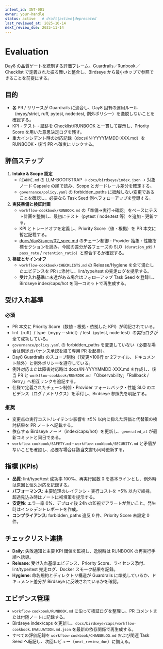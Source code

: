 ```yaml
---
intent_id: INT-001
owner: your-handle
status: active   # draft|active|deprecated
last_reviewed_at: 2025-10-14
next_review_due: 2025-11-14
---
```


# Evaluation

Day8 の品質ゲートを統制する評価フレーム。Guardrails／Runbook／Checklist で定義された振る舞いと整合し、Birdseye から最小ホップで参照できることを前提にする。

## 目的

- 各 PR / リリースが Guardrails に適合し、Day8 固有の運用ルール（mypy/strict, ruff, pytest, node:test, 例外ポリシー）を逸脱しないことを確認する。
- KPI・テスト・証跡を Checklist/RUNBOOK と一貫して提示し、Priority Score を用いた意思決定ログを残す。
- 重大インシデント時の対応記録（docs/IN-YYYYMMDD-XXX.md）を RUNBOOK・該当 PR へ確実にリンクする。

## 評価ステップ

1. **Intake & Scope 認定**
   - `README.md` の LLM-BOOTSTRAP → `docs/birdseye/index.json` → 対象ノード Capsule の順で読み、Scope とガードレール差分を確定する。
   - `governance/policy.yaml` の forbidden_paths に抵触しない変更であることを確認し、必要なら Task Seed 側へフォローアップを登録する。
2. **実装準備と検証計画**
   - `workflow-cookbook/RUNBOOK.md` の「準備→実行→確認」をベースにテスト計画を整備し、最初にテスト（pytest / node:test 等）を追加・更新する。
   - KPI とトレードオフを定義し、Priority Score（値・根拠）を PR 本文に暫定記載する。
   - [docs/day8/spec/02_spec.md](../docs/day8/spec/02_spec.md) のチェーン制御・Provider 抽象・性能指標セクションを読み、今回の差分が各フェーズの SLO（`duration_p95` / `pass_rate` / `retention_ratio`）と整合するか確認する。
3. **検証とサインオフ**
   - `workflow-cookbook/CHECKLISTS.md` の Release/Hygiene を全て満たしたエビデンスを PR に添付し、lint/type/test の完走ログを提示する。
   - 受け入れ基準に未達がある場合はフォローアップ Task Seed を登録し、Birdseye index/caps/hot を同一コミットで再生成する。

## 受け入れ基準

### 必須

- PR 本文に Priority Score（数値・根拠・依拠した KPI）が明記されている。
- lint（ruff）/ type（mypy --strict）/ test（pytest, node:test）の実行ログが全て成功している。
- `governance/policy.yaml` の forbidden_paths を変更していない（必要な場合は別途ガバナンス承認を経て専用 PR を起票）。
- Day8 Guardrails のスコープ制約（1変更≤100行 or 2ファイル、ドキュメント除外）と例外ポリシーを遵守している。
- 例外対応または障害対応時は docs/IN-YYYYMMDD-XXX.md を作成し、該当 PR と `workflow-cookbook/RUNBOOK.md` 「Observability」「Rollback / Retry」へ相互リンクを追記する。
- 仕様で定義されたチェーン制御・Provider フォールバック・性能 SLO のエビデンス（ログ / メトリクス）を添付し、Birdseye 参照先を明記する。

### 推奨

- 変更点の実行コスト/レイテンシ影響を ±5% 以内に抑えた評価と代替策の検討結果を PR ノートへ記載する。
- 依存する Birdseye ノード（index/caps/hot）を更新し、`generated_at` が最新コミットと同日である。
- `workflow-cookbook/SAFETY.md`・`workflow-cookbook/SECURITY.md` と矛盾がないことを確認し、必要な場合は該当文書も同時更新する。

## 指標 (KPIs)

- **品質**: lint/type/test 成功率 100%、再実行回数 0 を基本ラインとし、例外時は原因と恒久対応を記録する。
- **パフォーマンス**: 主要処理のレイテンシ・実行コストを ±5% 以内で維持。超過見込み時はノートに補填策を提示する。
- **安定性**: エラー率 0%、デプロイ後 24h の監視でアラートが無いこと。発生時はインシデントレポートを作成。
- **コンプライアンス**: forbidden_paths 違反 0 件、Priority Score 未設定 0 件。

## チェックリスト連携

- **Daily**: 失敗通知と主要 KPI 閾値を監視し、逸脱時は RUNBOOK の再実行手順へ誘導。
- **Release**: 受け入れ基準エビデンス、Priority Score、ライセンス添付、lint/type/test 完走ログ、Docker スモーク結果を記録。
- **Hygiene**: 命名規約とディレクトリ構造が Guardrails に準拠しているか、ドキュメント差分が Birdseye に反映されているかを確認。

## エビデンス管理

- `workflow-cookbook/RUNBOOK.md` に沿って検証ログを整理し、PR コメントまたは付随ノートに記録する。
- Birdseye index/caps を更新し、`docs/birdseye/caps/workflow-cookbook.EVALUATION.md.json` を最新の依存関係で再生成する。
- すべての評価記録を `workflow-cookbook/CHANGELOG.md` および関連 Task Seed へ転記し、次回レビュー（`next_review_due`）に備える。
